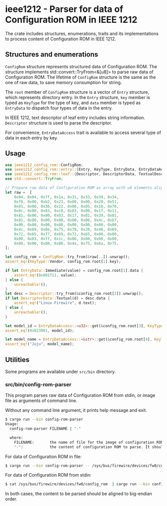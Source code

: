 # ieee1212 - Parser for data of Configuration ROM in IEEE 1212

The crate includes structures, enumerations, traits and its implementations to process
content of Configuration ROM in IEEE 1212.

## Structures and enumerations

`ConfigRom` structure represents structured data of Configuration ROM. The structure
implements std::convert::TryFrom<&[u8]> to parse raw data of Configuration ROM. The
lifetime of `ConfigRom` structure is the same as the one of raw data, to save memory
consumption for string.

The `root` member of `ConfigRom` structure is a vector of `Entry` structure, which
represents directory entry. In the `Entry` structure, `key` member is typed as `KeyType`
for the type of key, and `data` member is typed as `EntryData` to dispatch four types
of data in the entry.

In IEEE 1212, text descriptor of leaf entry includes string information. `Descriptor`
structure is used to parse the descriptor.

For convenience, `EntryDataAccess` trait is available to access several type of data in
each entry by key.

## Usage

```rust
use ieee1212_config_rom::ConfigRom;
use ieee1212_config_rom::entry::{Entry, KeyType, EntryData, EntryDataAccess};
use ieee1212_config_rom::leaf::{Descriptor, DescriptorData, TextualDescriptorData};
use std::convert::TryFrom;

// Prepare raw data of Configuration ROM as array with u8 elements aligned by big endian.
let raw =  [
    0x04, 0x04, 0x7f, 0x1a, 0x31, 0x33, 0x39, 0x34,
    0xf0, 0x00, 0xb2, 0x23, 0x08, 0x00, 0x28, 0x51,
    0x01, 0x00, 0x36, 0x22, 0x00, 0x05, 0x1b, 0x70,
    0x0c, 0x00, 0x83, 0xc0, 0x03, 0x00, 0x1f, 0x11,
    0x81, 0x00, 0x00, 0x03, 0x17, 0x02, 0x39, 0x01,
    0x81, 0x00, 0x00, 0x08, 0x00, 0x06, 0x4c, 0xb7,
    0x00, 0x00, 0x00, 0x00, 0x00, 0x00, 0x00, 0x00,
    0x4c, 0x69, 0x6e, 0x75, 0x78, 0x20, 0x46, 0x69,
    0x72, 0x65, 0x77, 0x69, 0x72, 0x65, 0x00, 0x00,
    0x00, 0x03, 0xff, 0x1c, 0x00, 0x00, 0x00, 0x00,
    0x00, 0x00, 0x00, 0x00, 0x4a, 0x75, 0x6a, 0x75,
];

let config_rom = ConfigRom::try_from(&raw[..]).unwrap();
assert_eq!(KeyType::Vendor, config_rom.root[1].key);

if let EntryData::Immediate(value) = config_rom.root[1].data {
    assert_eq!(0x001f11, value);
} else {
    unreachable!();
}
let desc = Descriptor::try_from(&config_rom.root[2]).unwrap();
if let DescriptorData::Textual(d) = desc.data {
    assert_eq!("Linux Firewire", d.text);
} else {
    unreachable!();
}

let model_id = EntryDataAccess::<u32>::get(&config_rom.root[3], KeyType::Model).unwrap();
assert_eq!(0x023901, model_id);

let model_name = EntryDataAccess::<&str>::get(&config_rom.root[4], KeyType::Descriptor).unwrap();
assert_eq!("Juju", model_name);
```

## Utilities

Some programs are available under `src/bin` directory.

### src/bin/config-rom-parser

This program parses raw data of Configuration ROM from stdin, or image file as arguments of
command line.

Without any command line argument, it prints help message and exit.

```sh
$ cargo run --bin config-rom-parser
Usage:
  config-rom-parser FILENAME | "-"

  where:
    FILENAME:       the name of file for the image of configuration ROM to parse
    "-":            the content of configuration ROM to parse. It should be aligned to big endian.
```

For data of Configuration ROM in file:

```sh
$ cargo run --bin config-rom-parser -- /sys/bus/firewire/devices/fw0/config_rom
```

For data of Configuration ROM from stdin:

```sh
$ cat /sys/bus/firewire/devices/fw0/config_rom  | cargo run --bin config-rom-parser -- -
```

In both cases, the content to be parsed should be aligned to big-endian order.
